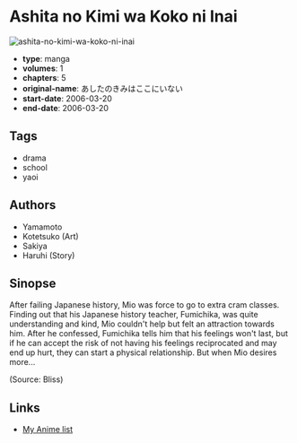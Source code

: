 # Ashita no Kimi wa Koko ni Inai

![ashita-no-kimi-wa-koko-ni-inai](https://cdn.myanimelist.net/images/manga/2/130123.jpg)

-   **type**: manga
-   **volumes**: 1
-   **chapters**: 5
-   **original-name**: あしたのきみはここにいない
-   **start-date**: 2006-03-20
-   **end-date**: 2006-03-20

## Tags

-   drama
-   school
-   yaoi

## Authors

-   Yamamoto
-   Kotetsuko (Art)
-   Sakiya
-   Haruhi (Story)

## Sinopse

After failing Japanese history, Mio was force to go to extra cram classes. Finding out that his Japanese history teacher, Fumichika, was quite understanding and kind, Mio couldn't help but felt an attraction towards him. After he confessed, Fumichika tells him that his feelings won't last, but if he can accept the risk of not having his feelings reciprocated and may end up hurt, they can start a physical relationship. But when Mio desires more...

(Source: Bliss)

## Links

-   [My Anime list](https://myanimelist.net/manga/17621/Ashita_no_Kimi_wa_Koko_ni_Inai)
